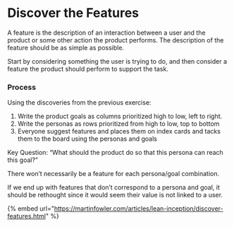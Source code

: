 # Discover the Features

A feature is the description of an interaction between a user and the product or some other action the product performs. The description of the feature should be as simple as possible.

Start by considering something the user is trying to do, and then consider a feature the product should perform to support the task.

### Process

Using the discoveries from the previous exercise:

1. Write the product goals as columns prioritized high to low, left to right.
2. Write the personas as rows prioritized from high to low, top to bottom
3. Everyone suggest features and places them on index cards and tacks them to the board using the personas and goals

Key Question: “What should the product do so that this persona can reach this goal?”

There won’t necessarily be a feature for each persona/goal combination. 

If we end up with features that don’t correspond to a persona and goal, it should be rethought since it would seem their value is not linked to a user.

{% embed url="https://martinfowler.com/articles/lean-inception/discover-features.html" %}

